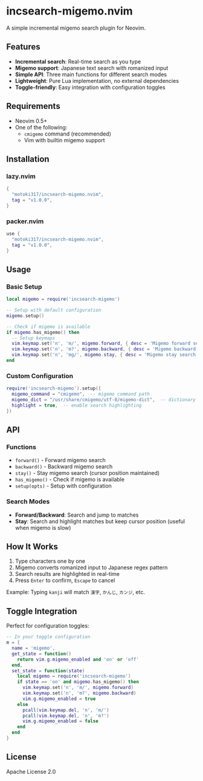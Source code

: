 # incsearch-migemo.nvim

A simple incremental migemo search plugin for Neovim.

## Features

- **Incremental search**: Real-time search as you type
- **Migemo support**: Japanese text search with romanized input
- **Simple API**: Three main functions for different search modes
- **Lightweight**: Pure Lua implementation, no external dependencies
- **Toggle-friendly**: Easy integration with configuration toggles

## Requirements

- Neovim 0.5+
- One of the following:
  - `cmigemo` command (recommended)
  - Vim with builtin migemo support

## Installation

### lazy.nvim
```lua
{
  "motoki317/incsearch-migemo.nvim",
  tag = "v1.0.0",
}
```

### packer.nvim
```lua
use {
  "motoki317/incsearch-migemo.nvim",
  tag = "v1.0.0",
}
```

## Usage

### Basic Setup
```lua
local migemo = require('incsearch-migemo')

-- Setup with default configuration
migemo.setup()

-- Check if migemo is available
if migemo.has_migemo() then
  -- Setup keymaps
  vim.keymap.set('n', 'm/', migemo.forward, { desc = 'Migemo forward search' })
  vim.keymap.set('n', 'm?', migemo.backward, { desc = 'Migemo backward search' })
  vim.keymap.set('n', 'mg/', migemo.stay, { desc = 'Migemo stay search' })
end
```

### Custom Configuration
```lua
require('incsearch-migemo').setup({
  migemo_command = "cmigemo",  -- migemo command path
  migemo_dict = "/usr/share/cmigemo/utf-8/migemo-dict",  -- dictionary path
  highlight = true,  -- enable search highlighting
})
```

## API

### Functions

- `forward()` - Forward migemo search
- `backward()` - Backward migemo search
- `stay()` - Stay migemo search (cursor position maintained)
- `has_migemo()` - Check if migemo is available
- `setup(opts)` - Setup with configuration

### Search Modes

- **Forward/Backward**: Search and jump to matches
- **Stay**: Search and highlight matches but keep cursor position (useful when migemo is slow)

## How It Works

1. Type characters one by one
2. Migemo converts romanized input to Japanese regex pattern
3. Search results are highlighted in real-time
4. Press `Enter` to confirm, `Escape` to cancel

Example: Typing `kanji` will match `漢字`, `かんじ`, `カンジ`, etc.

## Toggle Integration

Perfect for configuration toggles:

```lua
-- In your toggle configuration
m = {
  name = 'migemo',
  get_state = function()
    return vim.g.migemo_enabled and 'on' or 'off'
  end,
  set_state = function(state)
    local migemo = require('incsearch-migemo')
    if state == 'on' and migemo.has_migemo() then
      vim.keymap.set('n', 'm/', migemo.forward)
      vim.keymap.set('n', 'm?', migemo.backward)
      vim.g.migemo_enabled = true
    else
      pcall(vim.keymap.del, 'n', 'm/')
      pcall(vim.keymap.del, 'n', 'm?')
      vim.g.migemo_enabled = false
    end
  end
}
```

## License

Apache License 2.0